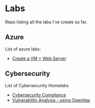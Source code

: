 # Labs
Repo listing all the labs I've create so far.

## Azure
List of azure labs:

- [Create a VM + Web Server](https://github.com/DanielDominguezBender/Azure-Create-a-VM-machine)

## Cybersecurity
List of Cybersecurity Homelabs

- [Cybersecurity Compliance](https://github.com/DanielDominguezBender/Cybersecurity_Compliance)
- [Vulnerability Analysis - using OpenVas](https://github.com/DanielDominguezBender/OpenVas-Vulnerability-Analysis)
